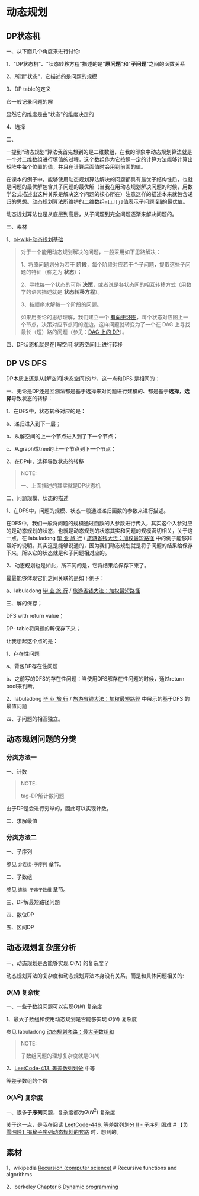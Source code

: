 # 动态规划



## DP状态机

一、从下面几个角度来进行讨论:

1、"DP状态机"、"状态转移方程"描述的是"**原问题**"和"**子问题**"之间的函数关系

2、所谓"状态"，它描述的是问题的规模

3、DP table的定义

它一般记录问题的解

显然它的维度是由"状态"的维度决定的

4、选择

二、

一提到“动态规划”算法我首先想到的是二维数组，在我的印象中动态规划算法就是一个对二维数组进行填值的过程，这个数组作为它按照一定的计算方法能够计算出矩阵中每个位置的值，并且在计算后面值时会用到前面的值。

在课本的例子中，能够使用动态规划算法解决的问题都具有最优子结构性质，也就是问题的最优解包含其子问题的最优解（当我在用动态规划解决问题的时候，用数学公式描述出这种关系是解决这个问题的核心所在）注意这样的描述本来就包含递归的思想。动态规划算法所维护的二维数组`m[i][j]`值表示子问题i到j的最优值。

动态规划算法也是从底层到高层，从子问题到完全问题逐渐来解决问题的。

三、素材

1、[oi-wiki-动态规划基础](https://oi-wiki.org/dp/basic/) 

> 对于一个能用动态规划解决的问题，一般采用如下思路解决：
>
> 1、将原问题划分为若干 **阶段**，每个阶段对应若干个子问题，提取这些子问题的特征（称之为 **状态**）；
>
> 2、寻找每一个状态的可能 **决策**，或者说是各状态间的相互转移方式（用数学的语言描述就是 **状态转移方程**）。
>
> 3、按顺序求解每一个阶段的问题。
>
> 如果用图论的思想理解，我们建立一个 [有向无环图](https://oi-wiki.org/graph/dag/)，每个状态对应图上一个节点，决策对应节点间的连边。这样问题就转变为了一个在 DAG 上寻找最长（短）路的问题（参见：[DAG 上的 DP](https://oi-wiki.org/dp/dag/)）。

四、DP状态机就是在[解空间|状态空间]上进行转移



## DP VS DFS

DP本质上还是从[解空间|状态空间]穷举，这一点和DFS 是相同的：

一、无论是DP还是回溯法都是基于选择来对问题进行建模的、都是基于**选择**，**选择**导致状态的转移：

1、在DFS中，状态转移对应的是：

a、递归进入到下一层；

b、从解空间的上一个节点进入到了下一个节点；

c、从graph或tree的上一个节点到下一个节点；

2、在DP中，选择导致状态的转移

> NOTE:
>
> 一、上面描述的其实就是DP状态机

二、问题规模、状态的描述

1、在DFS中，问题的规模、状态一般通过递归函数的参数来进行描述。

在DFS中，我们一般将问题的规模通过函数的入参数进行传入，其实这个入参对应的是动态规划的状态，也就是动态规划的状态其实和问题的规模密切相关，关于这一点，在 labuladong [毕 业 旅 行](https://mp.weixin.qq.com/s?__biz=MzAxODQxMDM0Mw==&mid=2247491204&idx=1&sn=3f03f4da933ffa0baf4eb05f444d85e3&scene=21#wechat_redirect) / [旅游省钱大法：加权最短路径](https://mp.weixin.qq.com/s?__biz=MzAxODQxMDM0Mw==&mid=2247491204&idx=1&sn=3f03f4da933ffa0baf4eb05f444d85e3&scene=21#wechat_redirect) 中的例子能够非常好的说明。其实这是能够说通的，因为我们动态规划就是将子问题的结果给保存下来，所以它的状态就是和子问题相对应的。

2、动态规划也是如此，所不同的是，它将结果给保存下来了。

最最能够体现它们之间关联的是如下例子：

a、labuladong [毕 业 旅 行](https://mp.weixin.qq.com/s?__biz=MzAxODQxMDM0Mw==&mid=2247491204&idx=1&sn=3f03f4da933ffa0baf4eb05f444d85e3&scene=21#wechat_redirect) / [旅游省钱大法：加权最短路径](https://mp.weixin.qq.com/s?__biz=MzAxODQxMDM0Mw==&mid=2247491204&idx=1&sn=3f03f4da933ffa0baf4eb05f444d85e3&scene=21#wechat_redirect)

三、解的保存；

DFS with return value；

DP- table将问题的解保存下来；

让我想起这个点的是：

1、存在性问题

a、背包DP存在性问题

b、之前写的DFS的存在性问题：当使用DFS解存在性问题的时候，通过return bool来判断。

2、labuladong [毕 业 旅 行](https://mp.weixin.qq.com/s?__biz=MzAxODQxMDM0Mw==&mid=2247491204&idx=1&sn=3f03f4da933ffa0baf4eb05f444d85e3&scene=21#wechat_redirect) / [旅游省钱大法：加权最短路径](https://mp.weixin.qq.com/s?__biz=MzAxODQxMDM0Mw==&mid=2247491204&idx=1&sn=3f03f4da933ffa0baf4eb05f444d85e3&scene=21#wechat_redirect) 中展示的基于DFS 的最值问题



四、子问题的相互独立。



## 动态规划问题的分类

### 分类方法一

一、计数

> NOTE:
>
> tag-DP解计数问题

由于DP是会进行穷举的，因此可以实现计数。

二、求解最值



### 分类方法二

一、子序列

参见 `非连续-子序列` 章节。

二、子数组

参见 `连续-子串子数组` 章节。

三、DP解最短路径问题

四、数位DP

五、区间DP





## 动态规划复杂度分析

一、动态规划是否能够实现 $O(N)$​ 的复杂度？

动态规划算法的复杂度和动态规划算法本身没有关系，而是和具体问题相关的:

### $O(N)$ 复杂度

一、一些子数组问题可以实现$O(N)$ 复杂度

1、最大子数组和使用动态规划是否能够实现 $O(N)$ 复杂度

参见 labuladong [动态规划套路：最大子数组和](https://mp.weixin.qq.com/s/nrULqCsRsrPKi3Y-nUfnqg)

> NOTE: 
>
> 子数组问题的理想复杂度就是$O(N)$

2、[LeetCode-413. 等差数列划分](https://leetcode.cn/problems/arithmetic-slices/) 中等

等差子数组的个数



### $O(N^2)$ 复杂度

一、很多**子序列**问题，复杂度都为$O(N^2)$​​​ 复杂度

关于这一点，是我在阅读 [LeetCode-446. 等差数列划分 II - 子序列](https://leetcode.cn/problems/arithmetic-slices-ii-subsequence/) 困难 # [【负雪明烛】揭秘子序列动态规划的套路](https://leetcode.cn/problems/arithmetic-slices-ii-subsequence/solution/fu-xue-ming-zhu-jie-mi-zi-xu-lie-dong-ta-gepk/) 时，想到的。



## 素材

1、wikipedia [Recursion (computer science)](https://en.wikipedia.org/wiki/Recursion_(computer_science)) # Recursive functions and algorithms

2、berkeley [Chapter 6 Dynamic programming](https://people.eecs.berkeley.edu/~vazirani/algorithms/chap6.pdf)

